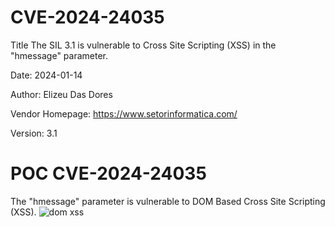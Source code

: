# CVE-2024-24035

Title The SIL 3.1 is vulnerable to Cross Site Scripting (XSS) in the "hmessage" parameter.

Date: 2024-01-14

Author: Elizeu Das Dores

Vendor Homepage: https://www.setorinformatica.com/

Version: 3.1

# POC CVE-2024-24035

The "hmessage" parameter is vulnerable to DOM Based Cross Site Scripting (XSS). 
![dom xss](https://github.com/ELIZEUOPAIN/CVE-2024-24035/assets/102467898/1b7d6053-bc5f-4e92-95ba-1fc211b05822)
